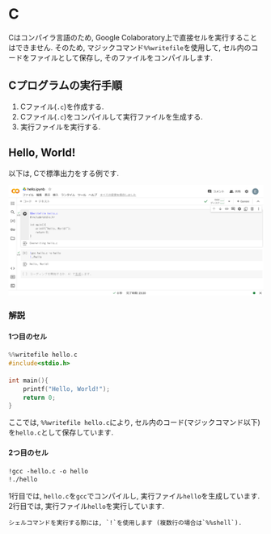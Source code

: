 # C

Cはコンパイラ言語のため, Google Colaboratory上で直接セルを実行することはできません. そのため, マジックコマンド`%%writefile`を使用して, セル内のコードをファイルとして保存し, そのファイルをコンパイルします.

## Cプログラムの実行手順

1. Cファイル(`.c`)を作成する.
2. Cファイル(`.c`)をコンパイルして実行ファイルを生成する.
3. 実行ファイルを実行する.

## Hello, World!

以下は, Cで標準出力をする例です.

![c](./_images/c.png)

### 解説

#### 1つ目のセル

```c
%%writefile hello.c
#include<stdio.h>

int main(){
    printf("Hello, World!");
    return 0;
}
```

ここでは, `%%writefile hello.c`により, セル内のコード(マジックコマンド以下)を`hello.c`として保存しています.

#### 2つ目のセル

```txt
!gcc -hello.c -o hello
!./hello
```

1行目では, `hello.c`を`gcc`でコンパイルし, 実行ファイル`hello`を生成しています. 2行目では, 実行ファイル`hello`を実行しています.

```{tip}
シェルコマンドを実行する際には, `!`を使用します (複数行の場合は`%%shell`).
```
